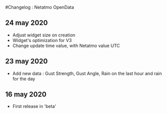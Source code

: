 #Changelog : Netatmo OpenData

## 24 may 2020
- Adjust widget size on creation
- Widget's optimization for V3 
- Change update time value, with Netatmo value UTC

## 23 may 2020
- Add new data  : Gust Strength,  Gust Angle, Rain on the last hour and rain for the day

## 16 may 2020
- First release in 'beta'
